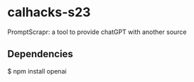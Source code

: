 # calhacks-s23
PromptScrapr: a tool to provide chatGPT with another source
## Dependencies
$ npm install openai
